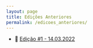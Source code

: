 ```yaml
---
layout: page
title: Edições Anteriores
permalink: /edicoes_anteriores/
---
```


- :newspaper: [Edição #1 - 14.03.2022](edicao1.md)